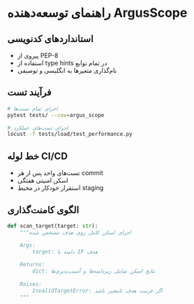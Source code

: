 # راهنمای توسعه‌دهنده ArgusScope

## استانداردهای کدنویسی
- پیروی از PEP-8
- استفاده از type hints در تمام توابع
- نام‌گذاری متغیرها به انگلیسی و توصیفی

## فرآیند تست
```bash
# اجرای تمام تست‌ها
pytest tests/ --cov=argus_scope

# اجرای تست‌های عملکرد
locust -f tests/load/test_performance.py
```

## خط لوله CI/CD
- تست‌های واحد پس از هر commit
- اسکن امنیتی هفتگی
- استقرار خودکار در محیط staging

## الگوی کامنت‌گذاری
```python
def scan_target(target: str):
    """اجرای اسکن کامل روی هدف مشخص شده

    Args:
        target: دامنه یا IP هدف
    
    Returns:
        dict: نتایج اسکن شامل زیردامنه‌ها و آسیب‌پذیری‌ها
    
    Raises:
        InvalidTargetError: اگر فرمت هدف نامعتبر باشد
    """
```
